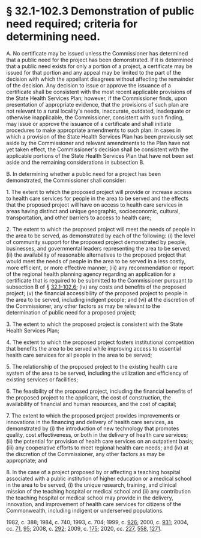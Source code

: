 # § 32.1-102.3 Demonstration of public need required; criteria for determining need.

<p>A. No certificate may be issued unless the Commissioner has determined that a public need for the project has been demonstrated. If it is determined that a public need exists for only a portion of a project, a certificate may be issued for that portion and any appeal may be limited to the part of the decision with which the appellant disagrees without affecting the remainder of the decision. Any decision to issue or approve the issuance of a certificate shall be consistent with the most recent applicable provisions of the State Health Services Plan; however, if the Commissioner finds, upon presentation of appropriate evidence, that the provisions of such plan are not relevant to a rural locality's needs, inaccurate, outdated, inadequate or otherwise inapplicable, the Commissioner, consistent with such finding, may issue or approve the issuance of a certificate and shall initiate procedures to make appropriate amendments to such plan. In cases in which a provision of the State Health Services Plan has been previously set aside by the Commissioner and relevant amendments to the Plan have not yet taken effect, the Commissioner's decision shall be consistent with the applicable portions of the State Health Services Plan that have not been set aside and the remaining considerations in subsection B.</p><p>B. In determining whether a public need for a project has been demonstrated, the Commissioner shall consider:</p><p>1. The extent to which the proposed project will provide or increase access to health care services for people in the area to be served and the effects that the proposed project will have on access to health care services in areas having distinct and unique geographic, socioeconomic, cultural, transportation, and other barriers to access to health care;</p><p>2. The extent to which the proposed project will meet the needs of people in the area to be served, as demonstrated by each of the following: (i) the level of community support for the proposed project demonstrated by people, businesses, and governmental leaders representing the area to be served; (ii) the availability of reasonable alternatives to the proposed project that would meet the needs of people in the area to be served in a less costly, more efficient, or more effective manner; (iii) any recommendation or report of the regional health planning agency regarding an application for a certificate that is required to be submitted to the Commissioner pursuant to subsection B of § <a href='/vacode/32.1-102.6/'>32.1-102.6</a>; (iv) any costs and benefits of the proposed project; (v) the financial accessibility of the proposed project to people in the area to be served, including indigent people; and (vi) at the discretion of the Commissioner, any other factors as may be relevant to the determination of public need for a proposed project;</p><p>3. The extent to which the proposed project is consistent with the State Health Services Plan;</p><p>4. The extent to which the proposed project fosters institutional competition that benefits the area to be served while improving access to essential health care services for all people in the area to be served;</p><p>5. The relationship of the proposed project to the existing health care system of the area to be served, including the utilization and efficiency of existing services or facilities;</p><p>6. The feasibility of the proposed project, including the financial benefits of the proposed project to the applicant, the cost of construction, the availability of financial and human resources, and the cost of capital;</p><p>7. The extent to which the proposed project provides improvements or innovations in the financing and delivery of health care services, as demonstrated by (i) the introduction of new technology that promotes quality, cost effectiveness, or both in the delivery of health care services; (ii) the potential for provision of health care services on an outpatient basis; (iii) any cooperative efforts to meet regional health care needs; and (iv) at the discretion of the Commissioner, any other factors as may be appropriate; and</p><p>8. In the case of a project proposed by or affecting a teaching hospital associated with a public institution of higher education or a medical school in the area to be served, (i) the unique research, training, and clinical mission of the teaching hospital or medical school and (ii) any contribution the teaching hospital or medical school may provide in the delivery, innovation, and improvement of health care services for citizens of the Commonwealth, including indigent or underserved populations.</p><p>1982, c. 388; 1984, c. 740; 1993, c. 704; 1999, c. <a href='http://lis.virginia.gov/cgi-bin/legp604.exe?991+ful+CHAP0926'>926</a>; 2000, c. <a href='http://lis.virginia.gov/cgi-bin/legp604.exe?001+ful+CHAP0931'>931</a>; 2004, cc. <a href='http://lis.virginia.gov/cgi-bin/legp604.exe?041+ful+CHAP0071'>71</a>, <a href='http://lis.virginia.gov/cgi-bin/legp604.exe?041+ful+CHAP0095'>95</a>; 2008, c. <a href='http://lis.virginia.gov/cgi-bin/legp604.exe?081+ful+CHAP0292'>292</a>; 2009, c. <a href='http://lis.virginia.gov/cgi-bin/legp604.exe?091+ful+CHAP0175'>175</a>; 2020, cc. <a href='http://lis.virginia.gov/cgi-bin/legp604.exe?201+ful+CHAP0227'>227</a>, <a href='http://lis.virginia.gov/cgi-bin/legp604.exe?201+ful+CHAP0558'>558</a>, <a href='http://lis.virginia.gov/cgi-bin/legp604.exe?201+ful+CHAP1271'>1271</a>.</p>
